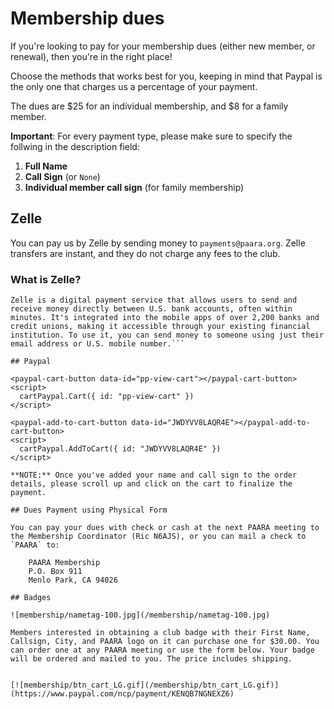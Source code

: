 <script src="https://www.paypalobjects.com/ncp/cart/cart.js" data-merchant-id="S8WSXPY6KJGZS"></script>

# Membership dues

If you're looking to pay for your membership dues (either new member, or renewal), then you're in the right place!

Choose the methods that works best for you, keeping in mind that Paypal is the only one that charges us a percentage of your payment.

The dues are $25 for an individual membership, and $8 for a family member.

**Important**: For every payment type, please make sure to specify the follwing in the description field:
1. **Full Name**
2. **Call Sign** (or `None`)
3. **Individual member call sign** (for family membership)

## Zelle

You can pay us by Zelle by sending money to `payments@paara.org`. Zelle transfers are instant, and they do not charge any fees to the club.

### What is Zelle?

```
Zelle is a digital payment service that allows users to send and receive money directly between U.S. bank accounts, often within minutes. It's integrated into the mobile apps of over 2,200 banks and credit unions, making it accessible through your existing financial institution. To use it, you can send money to someone using just their email address or U.S. mobile number.```

## Paypal

<paypal-cart-button data-id="pp-view-cart"></paypal-cart-button>
<script>
  cartPaypal.Cart({ id: "pp-view-cart" })
</script>  

<paypal-add-to-cart-button data-id="JWDYVV8LAQR4E"></paypal-add-to-cart-button>
<script>
  cartPaypal.AddToCart({ id: "JWDYVV8LAQR4E" })
</script>

**NOTE:** Once you've added your name and call sign to the order details, please scroll up and click on the cart to finalize the payment.

## Dues Payment using Physical Form

You can pay your dues with check or cash at the next PAARA meeting to the Membership Coordinator (Ric N6AJS), or you can mail a check to `PAARA` to:

    PAARA Membership
    P.O. Box 911
    Menlo Park, CA 94026

## Badges

![membership/nametag-100.jpg](/membership/nametag-100.jpg)

Members interested in obtaining a club badge with their First Name, Callsign, City, and PAARA logo on it can purchase one for $30.00. You can order one at any PAARA meeting or use the form below. Your badge will be ordered and mailed to you. The price includes shipping.


[![membership/btn_cart_LG.gif](/membership/btn_cart_LG.gif)](https://www.paypal.com/ncp/payment/KENQB7NGNEXZ6)

